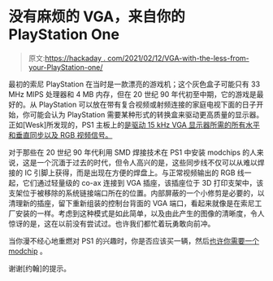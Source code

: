 # 没有麻烦的 VGA，来自你的 PlayStation One

> 原文:[https://hackaday . com/2021/02/12/VGA-with-the-less-from-your-PlayStation-one/](https://hackaday.com/2021/02/12/vga-without-the-hassle-from-your-playstation-one/)

最初的索尼 PlayStation 在当时是一款漂亮的游戏机；这个灰色盒子可能只有 33 MHz MIPS 处理器和 4 MB 内存，但在 20 世纪 90 年代初至中期，它的游戏是最好的。从 PlayStation 可以放在带有复合视频或射频连接的家庭电视下面的日子开始，你可能会认为 PlayStation 需要某种形式的转换盒来驱动更高质量的显示器。正如[Wesk]所发现的，PS1 主板上的[是驱动 15 kHz VGA 显示器所需的所有水平和垂直同步以及 RGB 视频信号。](https://bitbuilt.net/forums/index.php?threads/ps1-native-vga-mod-15khz.4118/)

对于那些在 20 世纪 90 年代利用 SMD 焊接技术在 PS1 中安装 modchips 的人来说，这是一个沉湎于过去的时代，但令人高兴的是，这些同步线不仅可以从难以焊接的 IC 引脚上获得，而是出现在方便的焊盘上。与正常视频输出的 RGB 线一起，它们通过轻量级的 co-ax 连接到 VGA 插座，该插座位于 3D 打印支架中，该支架位于被移除的系统链接端口所在的位置。内部屏蔽的一个小修剪是必要的，以清理新的插座，留下重新组装的控制台背面的 VGA 端口，看起来就像是在索尼工厂安装的一样。考虑到这种模式是如此简单，以及由此产生的图像的清晰度，令人惊讶的是，这在以前没有尝试过。也许我们都忙着玩勇敢向前冲。

当你漫不经心地重燃对 PS1 的兴趣时，你是否应该买一辆，然后[也许你需要一个 modchip](https://hackaday.com/2020/11/01/burning-your-own-ps1-modchip-is-easy/) 。

谢谢[约翰]的提示。